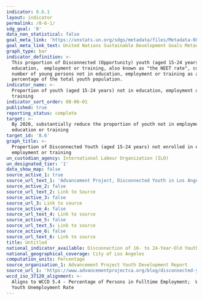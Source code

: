 ```yaml
---
indicator: 8.6.1
layout: indicator
permalink: /8-6-1/
sdg_goal: '8'
data_non_statistical: false
goal_meta_link: 'https://unstats.un.org/sdgs/metadata/files/Metadata-08-06-01.pdf'
goal_meta_link_text: United Nations Sustainable Development Goals Metadata (PDF 382 KB)
graph_type: bar
indicator_definition: >-
  This proportion of Disconnected (Opportunity) youth (aged 15-24 years) not in
  education,  employment or training, also known as "the NEET rate", conveys the
  number of young persons not in education, employment or training as a
  percentage of the total youth population.
indicator_name: >-
  Proportion of youth (aged 15-24 years) not in education, employment or
  training
indicator_sort_order: 08-06-01
published: true
reporting_status: complete
target: >-
  By 2020, substantially reduce the proportion of youth not in employment,
  education or training
target_id: '8.6'
graph_title: >-
  Proportion of Disconnected Youth (aged 15-24 years) not enrolled in education,
  employment or training
un_custodian_agency: International Labour Organization (ILO)
un_designated_tier: '1'
data_show_map: false
source_active_1: true
source_url_text_1: 'Advancement Project, Disconnected Youth in Los Angeles'
source_active_2: false
source_url_text_2: Link to Source
source_active_3: false
source_url_3: Link to source
source_active_4: false
source_url_text_4: Link to source
source_active_5: false
source_url_text_5: Link to source
source_active_6: false
source_url_text_6: Link to source
title: Untitled
national_indicator_available: Disconnection of 16- to 24-Year-Old Youth in Los Angeles (2011-2015)
national_geographical_coverage: City of Los Angeles
computation_units: Percentage
source_organisation_1: Advancement Project Youth Development Report
source_url_1: 'https://www.advancementprojectca.org/blog/disconnected-youth-in-los-angeles'
wccd_iso_37120_alignment: >-
  Aligns to WCCD 5.4 - Percentage of Persons in Fulltime Employment;  WCCD 5.5 -
  Youth Unemployment Rate
---
```

